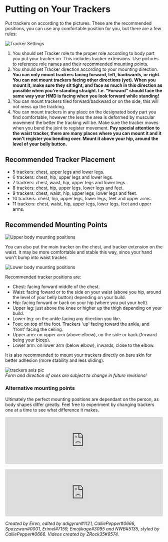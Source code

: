 # Putting on Your Trackers

Put trackers on according to the pictures. These are the recommended positions,
you can use any comfortable position for you, but there are a few rules:

![Tracker Settings](../assets/img/Tracker_Settings.png)

1. You should set Tracker role to the proper role according to body part you put
   your tracker on. This includes tracker extensions. Use pictures to reference
   role names and their recommended mounting points.
2. You should set Tracker direction according to your mounting direction.
   **You can only mount trackers facing forward, left, backwards, or right. You
   can not mount trackers facing other directions (yet). When you mount it, make
   sure they sit tight, and face as much in this direction as possible when
   you're standing straight. I.e. "Forward" should face the same way your HMD is
   facing when you look forward while standing!**
3. You can mount trackers tiled forward/backward or on the side, this will not
   mess up the tracking.
4. You can mount trackers in any place on the designated body part you find
   comfortable, however the less the area is deformed by muscular movement the
   better the tracking will be. Make sure the tracker moves when you bend the
   joint to register movement. **Pay special attention to the waist tracker,
   there are many places where you can mount it and it won't register you
   bending over. Mount it above your hip, around the level of your belly button.**

## Recommended Tracker Placement

- 5 trackers: chest, upper legs and lower legs.
- 6 trackers: chest, hip, upper legs and lower legs.
- 7 trackers: chest, waist, hip, upper legs and lower legs.
- 8 trackers: chest, hip, upper legs, lower legs and feet.
- 9 trackers: chest, waist, hip, upper legs, lower legs and feet.
- 10 trackers: chest, hip, upper legs, lower legs, feet and upper arms.
- 11 trackers: chest, waist, hip, upper legs, lower legs, feet and upper arms.

## Recommended Mounting Points

![Upper body mounting positions](../assets/img/mountingpositionupper.png)

You can also put the main tracker on the chest, and tracker extension on the
waist. It may be more comfortable and stable this way, since your hand won't
bump into waist tracker.

![Lower body mounting positions](../assets/img/mountingpositionlower.png)

Recommended tracker positions are:

- Chest: facing forward middle of the chest.
- Waist: facing foward or to the side on your waist (above you hip, around the
   level of your belly button) depending on your build.
- Hip: facing forward or back on your hip (where you put your belt).
- Upper leg: just above the knee or higher up the thigh depending on your build.
- Lower leg: on the ankle facing any direction you like.
- Foot: on top of the foot. Trackers 'up' facing toward the ankle, and 'front'
   facing the ceiling.
- Upper arm: on upper arm (above elbow), on the side or back (forward being your
   bicep).
- Lower arm: on lower arm (below elbow), inwards, close to the elbow.

It is also recommended to mount your trackers directly on bare skin for better
adhesion (more stability and less sliding).

![trackers axis pic](../assets/img/trackerorientation.png)<br>
*Form and direction of axes are subject to change in future revisions!*

### Alternative mounting points

Ultimately the perfect mounting positions are dependant on the person, as body
shapes differ greatly. Feel free to experiment by changing trackers one at a
time to see what difference it makes.

<div class="video-container">
   <iframe
      width="100%"
      height="auto"
      src="https://www.youtube.com/embed/MMJ8843zqNM"
      title="YouTube video player"
      frameborder="0"
      allow="accelerometer; autoplay; clipboard-write; encrypted-media; gyroscope;
         picture-in-picture"
      allowfullscreen>
   </iframe>
</div>

<br>

<div class="video-container">
   <iframe
      width="100%"
      height="auto"
      src="https://www.youtube.com/embed/aM0jXEYQAeY"
      title="YouTube video player"
      frameborder="0"
      allow="accelerometer; autoplay; clipboard-write; encrypted-media; gyroscope;
         picture-in-picture"
      allowfullscreen>
   </iframe>
</div>

*Created by Eiren, edited by adigyran#1121, CalliePepper#0666, Spazzwan#0001,
Erimel#7159, Emojikage#3095 and NWB#5135, styled by CalliePepper#0666.
Videos created by ZRock35#9574.*
